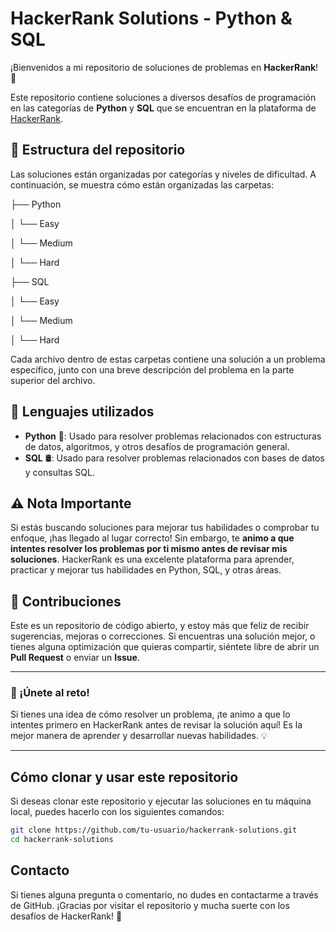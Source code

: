 # HackerRank Solutions - Python & SQL

¡Bienvenidos a mi repositorio de soluciones de problemas en **HackerRank**! 🎉

Este repositorio contiene soluciones a diversos desafíos de programación en las categorías de **Python** y **SQL** que se encuentran en la plataforma de [HackerRank](https://www.hackerrank.com/).

## 🚀 Estructura del repositorio

Las soluciones están organizadas por categorías y niveles de dificultad. A continuación, se muestra cómo están organizadas las carpetas:

├── Python

│ └── Easy

│ └── Medium

│ └── Hard

├── SQL

│ └── Easy

│ └── Medium

│ └── Hard

Cada archivo dentro de estas carpetas contiene una solución a un problema específico, junto con una breve descripción del problema en la parte superior del archivo.

## 📌 Lenguajes utilizados

- **Python** 🐍: Usado para resolver problemas relacionados con estructuras de datos, algoritmos, y otros desafíos de programación general.
- **SQL** 🛢️: Usado para resolver problemas relacionados con bases de datos y consultas SQL.

## ⚠️ Nota Importante

Si estás buscando soluciones para mejorar tus habilidades o comprobar tu enfoque, ¡has llegado al lugar correcto! Sin embargo, te **animo a que intentes resolver los problemas por ti mismo antes de revisar mis soluciones**. HackerRank es una excelente plataforma para aprender, practicar y mejorar tus habilidades en Python, SQL, y otras áreas.

## 🤝 Contribuciones

Este es un repositorio de código abierto, y estoy más que feliz de recibir sugerencias, mejoras o correcciones. Si encuentras una solución mejor, o tienes alguna optimización que quieras compartir, siéntete libre de abrir un **Pull Request** o enviar un **Issue**.

---

### 🌟 ¡Únete al reto!

Si tienes una idea de cómo resolver un problema, ¡te animo a que lo intentes primero en HackerRank antes de revisar la solución aquí! Es la mejor manera de aprender y desarrollar nuevas habilidades. 💡

---

## Cómo clonar y usar este repositorio

Si deseas clonar este repositorio y ejecutar las soluciones en tu máquina local, puedes hacerlo con los siguientes comandos:

```bash
git clone https://github.com/tu-usuario/hackerrank-solutions.git
cd hackerrank-solutions
```

## Contacto

Si tienes alguna pregunta o comentario, no dudes en contactarme a través de GitHub.
¡Gracias por visitar el repositorio y mucha suerte con los desafíos de HackerRank! 🚀
